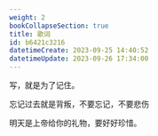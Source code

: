 ```yaml
---
weight: 2
bookCollapseSection: true
title: 歌词
id: b6421c3216
datetimeCreate: 2023-09-25 14:40:52
datetimeUpdate: 2023-09-26 17:34:00
---
```

写，就是为了记住。

忘记过去就是背叛，不要忘记，不要悲伤

明天是上帝给你的礼物，要好好珍惜。